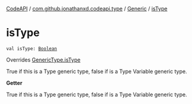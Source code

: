 [CodeAPI](../../index.md) / [com.github.jonathanxd.codeapi.type](../index.md) / [Generic](index.md) / [isType](.)

# isType

`val isType: `[`Boolean`](https://kotlinlang.org/api/latest/jvm/stdlib/kotlin/-boolean/index.html)

Overrides [GenericType.isType](../-generic-type/is-type.md)

True if this is a Type generic type, false if is a Type Variable generic type.

**Getter**

True if this is a Type generic type, false if is a Type Variable generic type.

